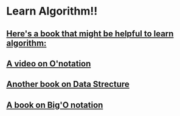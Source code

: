 # Learn Algorithm!!

## [Here's a book that might be helpful to learn algorithm:](http://labs.xjtudlc.com/labs/wldmt/reading%20list/books/Algorithms%20and%20optimization/Introduction%20to%20Algorithms.pdf)

## [A video on O'notation](https://www.youtube.com/watch?v=V6mKVRU1evU)

## [Another book on Data Strecture](http://mimoza.marmara.edu.tr/~msakalli/cse706_12/SkienaTheAlgorithmDesignManual.pdf)

## [A book on Big'O notation](https://theswissbay.ch/pdf/Book/Introduction%20to%20the%20theory%20of%20computation_third%20edition%20-%20Michael%20Sipser.pdf)
